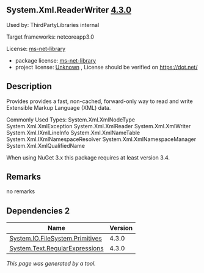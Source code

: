 System.Xml.ReaderWriter [4.3.0](https://www.nuget.org/packages/System.Xml.ReaderWriter/4.3.0)
--------------------

Used by: ThirdPartyLibraries internal

Target frameworks: netcoreapp3.0

License: [ms-net-library](../../../../licenses/ms-net-library) 

- package license: [ms-net-library](http://go.microsoft.com/fwlink/?LinkId=329770) 
- project license: [Unknown](https://dot.net/) , License should be verified on https://dot.net/

Description
-----------
Provides provides a fast, non-cached, forward-only way to read and write Extensible Markup Language (XML) data.

Commonly Used Types:
System.Xml.XmlNodeType
System.Xml.XmlException
System.Xml.XmlReader
System.Xml.XmlWriter
System.Xml.IXmlLineInfo
System.Xml.XmlNameTable
System.Xml.IXmlNamespaceResolver
System.Xml.XmlNamespaceManager
System.Xml.XmlQualifiedName
 
When using NuGet 3.x this package requires at least version 3.4.

Remarks
-----------
no remarks


Dependencies 2
-----------

|Name|Version|
|----------|:----|
|[System.IO.FileSystem.Primitives](../../../../packages/nuget.org/system.io.filesystem.primitives/4.3.0)|4.3.0|
|[System.Text.RegularExpressions](../../../../packages/nuget.org/system.text.regularexpressions/4.3.0)|4.3.0|

*This page was generated by a tool.*